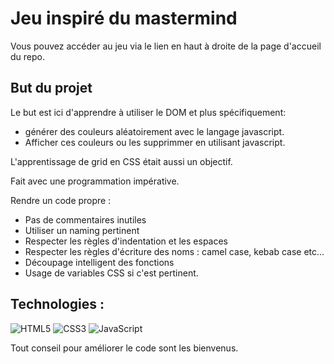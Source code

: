 # Jeu inspiré du mastermind

Vous pouvez accéder au jeu via le lien en haut à droite de la page d'accueil du repo.

## But du projet

Le but est ici d'apprendre à utiliser le DOM et plus spécifiquement:
- générer des couleurs aléatoirement avec le langage javascript. 
- Afficher ces couleurs ou les supprimmer en utilisant javascript.

L'apprentissage de grid en CSS était aussi un objectif.

Fait avec une programmation impérative.

Rendre un code propre :
- Pas de commentaires inutiles
- Utiliser un naming pertinent
- Respecter les règles d'indentation et les espaces
- Respecter les règles d'écriture des noms : camel case, kebab case etc...
- Découpage intelligent des fonctions
- Usage de variables CSS si c'est pertinent.

## Technologies : 
   ![HTML5](https://img.shields.io/badge/html5-%23E34F26.svg?style=for-the-badge&logo=html5&logoColor=white)
   ![CSS3](https://img.shields.io/badge/css3-%231572B6.svg?style=for-the-badge&logo=css3&logoColor=white)
   ![JavaScript](https://img.shields.io/badge/javascript-%23323330.svg?style=for-the-badge&logo=javascript&logoColor=%23F7DF1E)
   
Tout conseil pour améliorer le code sont les bienvenus.
